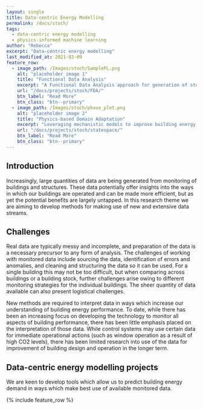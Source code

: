```yaml
---
layout: single
title: Data-centric Energy Modelling
permalink: /docs/stoch/
tags:
  - data-centric energy modelling
  - physics-informed machine learning
author: "Rebecca"
excerpt: "Data-centric energy modelling"
last_modified_at: 2021-03-09
feature_row:
  - image_path: /Images/stoch/SamplePL.png
    alt: "placeholder image 1"
    title: "Functional Data Analysis"
    excerpt: "A Functional Data Analysis approach for generation of stochastic internal loads for input into building energy simulation"
    url: "/docs/projects/stoch/FDA/"
    btn_label: "Read More"
    btn_class: "btn--primary"
  - image_path: /Images/stoch/phase_plot.png
    alt: "placeholder image 2"
    title: "Physics-based Domain Adaptation"
    excerpt: "Leveraging mechanistic models to improve building energy forecasting via Physics-based Domain Adaptation."
    url: "/docs/projects/stoch/statespace/"
    btn_label: "Read More"
    btn_class: "btn--primary"
---
```


## Introduction
Increasingly, large quantities of data are being generated from monitoring of buildings and structures.  These data potentially offer insights into the ways in which our buildings are operated and can be made more efficient, but as yet the potential benefits are largely untapped.  In this research theme we are aiming to develop methods for making use of new and extensive data streams.

## Challenges
Real data are typically messy and incomplete, and preparation of the data is a necessary precursor to any form of analysis. The challenges of working with monitored data include sourcing the data, identification of errors and anomalies, and cleaning and structuring the data so it can be used.  For a single building this may not be too difficult, but when comparing across buildings or a building stock, further challenges arise owing to different monitoring strategies for the individual buildings.  The sheer quantity of data available can also present logistical challenges.

New methods are required to interpret data in ways which increase our understanding of building energy performance. To date, while there has been an increasing focus on developing the technology to monitor all aspects of building performance, there has been little emphasis placed on the interpretation of those data.  While control systems may use certain data for immediate operational actions (such as window operation as a result of high CO2 levels), there has been limited research into use of the data for improvement of building design and operation in the longer term.    

## Data-centric energy modelling projects
We are keen to develop tools which allow us to predict building energy demand in ways which make best use of available monitored data.  

{% include feature_row %}
